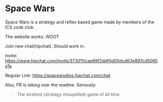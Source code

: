 # Space Wars
Space Wars is a strategy and reflex based game made by members of the ICS code club.

The website works. WOOT 

Join new chat(hipchat). Should work in.

Invite: https://www.hipchat.com/invite/373011/cae89f2ddf0d05dcd63e897cd5065e1e

Regular Link: https://spacestudios.hipchat.com/chat

Also, PR is taking over the readme. Seriously:

>	The stratiest (stratagy misspelled) game of all time.